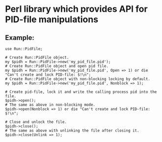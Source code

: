 Perl library which provides API for PID-file manipulations
==========================================================

Example:
--------
```
use Run::PidFile;

# Create Run::PidFile object.
my $pidh = Run::PidFile->new('my_pid_file.pid');
# Create Run::PidFile object and open pid file.
my $pidh = Run::PidFile->new('my_pid_file.pid', Open => 1) or die "Can't create and lock PID-file: $!\n";
# Create Run::PidFile object with non-blocking locking by default.
my $pidh = Run::PidFile->new('my_pid_file.pid', Nonblock => 1);

# Create pid-file, lock it and write the calling process pid into the file.
$pidh->open();
# The same as above in non-blocking mode.
$pidh->open(Nonblock => 1) or die "Can't create and lock PID-file: $!\n";

# Close and unlock the file.
$pidh->close();
# The same as above with unlinking the file after closing it.
$pidh->close(Unlink => 1);
```
